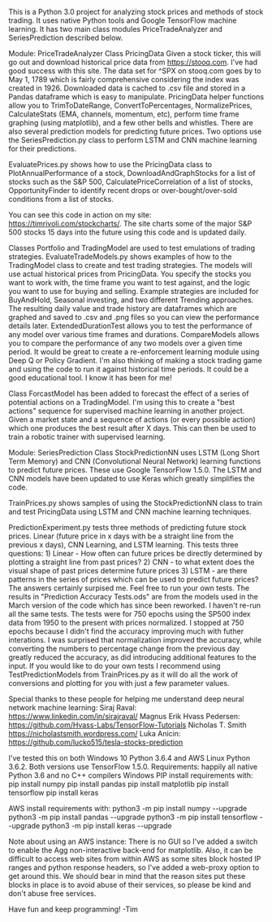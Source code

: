

This is a Python 3.0 project for analyzing stock prices and methods of stock trading. It uses native Python tools and Google TensorFlow machine learning. It has two main class modules PriceTradeAnalyzer and SeriesPrediction described below.

Module: PriceTradeAnalyzer
Class PricingData
Given a stock ticker, this will go out and download historical price data from https://stooq.com.  I've had good success with this site.  The data set for ^SPX on stooq.com goes by to May 1, 1789 which is fairly comprehensive considering the index was created in 1926.  Downloaded data is cached to .csv file and stored in a Pandas dataframe which is easy to manipulate.  PricingData helper functions allow you to TrimToDateRange, ConvertToPercentages, NormalizePrices, CalculateStats (EMA, channels, momentum, etc), perform time frame graphing (using matplotlib), and a few other bells and whistles.  There are also several prediction models for predicting future prices.  Two options use the SeriesPrediction.py class to perform LSTM and CNN machine learning for their predictions.

EvaluatePrices.py shows how to use the PricingData class to PlotAnnualPerformance of a stock, DownloadAndGraphStocks for a list of stocks such as the S&P 500, CalculatePriceCorrelation of a list of stocks, OpportunityFinder to identify recent drops or over-bought/over-sold conditions from a list of stocks.

You can see this code in action on my site: https://timrivoli.com/stockcharts/.  The site charts some of the major S&P 500 stocks 15 days into the future using this code and is updated daily.

Classes Portfolio and TradingModel are used to test emulations of trading strategies.  EvaluateTradeModels.py shows examples of how to the TradingModel class to create and test trading strategies.  The models will use actual historical prices from PricingData. You specify the stocks you want to work with, the time frame you want to test against, and the logic you want to use for buying and selling.  Example strategies are included for BuyAndHold, Seasonal investing, and two different Trending approaches.  The resulting daily value and trade history are dataframes which are graphed and saved to .csv and .png files so you can view the performance details later.  ExtendedDurationTest allows you to test the performance of any model over various time frames and durations.  CompareModels allows you to compare the performance of any two models over a given time period.  It would be great to create a re-enforcement learning module using Deep Q or Policy Gradient.  I'm also thinking of making a stock trading game and using the code to run it against historical time periods.  It could be a good educational tool.  I know it has been for me!

Class ForcastModel has been added to forecast the effect of a series of potential actions on a TradingModel.  I'm using this to create a "best actions" sequence for supervised machine learning in another project.  Given a market state and a sequence of actions (or every possible action) which one produces the best result after X days.  This can then be used to train a robotic trainer with supervised learning.

Module: SeriesPrediction
Class StockPredictionNN uses LSTM (Long Short Term Memory) and CNN (Convolutional Neural Network) learning functions to predict future prices.  These use Google TensorFlow 1.5.0. The LSTM and CNN models have been updated to use Keras which greatly simplifies the code.  

TrainPrices.py shows samples of using the StockPredictionNN class to train and test PricingData using LSTM and CNN machine learning techniques.  

PredictionExperiment.py tests three methods of predicting future stock prices.  Linear (future price in x days with be a straight line from the previous x days), CNN Learning, and LSTM learning.  This tests three questions:  1) Linear - How often can future prices be directly determined by plotting a straight line from past prices? 2) CNN - to what extent does the visual shape of past prices determine future prices 3) LSTM - are there patterns in the series of prices which can be used to predict future prices?  The answers certainly surpised me.  Feel free to run your own tests.  The results in "Prediction Accuracy Tests.ods" are from the models used in the March version of the code which has since been reworked. I haven't re-run all the same tests.  The tests were for 750 epochs using the SP500 index data from 1950 to the present with prices normalized.  I stopped at 750 epochs because I didn't find the accuracy improving much with futher interations.  I was surprised that normalization improved the accuracy, while converting the numbers to percentage change from the previous day greatly reduced the accuracy, as did introducing additional features to the input.  If you would like to do your own tests I recommend using TestPredictionModels from TrainPrices.py as it will do all the work of conversions and plotting for you with just a few parameter values.  

Special thanks to these people for helping me understand deep neural network machine learning:
Siraj Raval: https://www.linkedin.com/in/sirajraval/
Magnus Erik Hvass Pedersen: https://github.com/Hvass-Labs/TensorFlow-Tutorials
Nicholas T. Smith https://nicholastsmith.wordpress.com/ 
Luka Anicin: https://github.com/lucko515/tesla-stocks-prediction

I've tested this on both Windows 10 Python 3.6.4  and AWS Linux Python 3.6.2.  Both versions use TensorFlow 1.5.0.
Requirements: happily all native Python 3.6 and no C++ compilers
Windows PIP install requirements with:
pip install numpy
pip install pandas
pip install matplotlib
pip install tensorflow
pip install keras

AWS install requirements with:
python3 -m pip install numpy --upgrade
python3 -m pip install pandas --upgrade
python3 -m pip install tensorflow --upgrade
python3 -m pip install keras --upgrade

Note about using an AWS instance:  There is no GUI so I've added a switch to enable the Agg non-interactive back-end for matplotlib.  Also, it can be difficult to access web sites from within AWS as some sites block hosted IP ranges and python response headers, so I've added a web-proxy option to get around this.  We should bear in mind that the reason sites put these blocks in place is to avoid abuse of their services, so please be kind and don't abuse free services.

Have fun and keep programming!
-Tim
